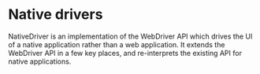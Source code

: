 # Native drivers

NativeDriver is an implementation of the WebDriver API which drives the UI of a native application rather than a web application. It extends the WebDriver API in a few key places, and re-interprets the existing API for native applications.
